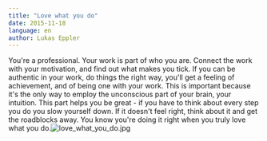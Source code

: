 ```yaml
---
title: "Love what you do"
date: 2015-11-18
language: en
author: Lukas Eppler
---
```


You're a professional. Your work is part of who you are. Connect the work with your motivation, and find out what makes you tick. If you can be authentic in your work, do things the right way, you'll get a feeling of achievement, and of being one with your work. This is important because it's the only way to employ the unconscious part of your brain, your intuition. This part helps you be great - if you have to think about every step you do you slow yourself down. If it doesn't feel right, think about it and get the roadblocks away. You know you're doing it right when you truly love what you do.![love_what_you_do.jpg](/images/love_what_you_do.jpg)
